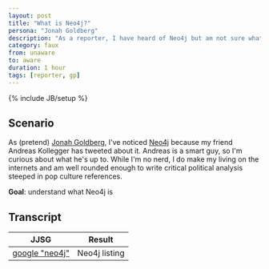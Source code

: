 ```yaml
---
layout: post
title: "What is Neo4j?"
persona: "Jonah Goldberg"
description: "As a reporter, I have heard of Neo4j but am not sure what it is."
category: faux
from: unaware
to: aware
duration: 1 hour
tags: [reporter, gp]
---
```

{% include JB/setup %}

## Scenario

As (pretend) [Jonah Goldberg](https://twitter.com/JonahNRO), I've noticed [Neo4j](http://neo4j.org) because 
my friend Andreas Kollegger has tweeted about it. Andreas is a smart guy, so I'm curious about what he's up to. 
While I'm no nerd, I do make my living on the internets and am well rounded enough to write critical political 
analysis steeped in pop culture references. 

**Goal**: understand what Neo4j is

## Transcript

<table class="table table-striped">
  <thead>
    <tr><th>JJSG</th><th>Result</th></tr>
  </thead>
  <tbody>
    <tr>
      <td><a href="http://lmgtfy.com/?q=neo4j">google "neo4j"</a></td>
      <td>Neo4j listing</td>
    </tr>
  </tbody>
</table>

